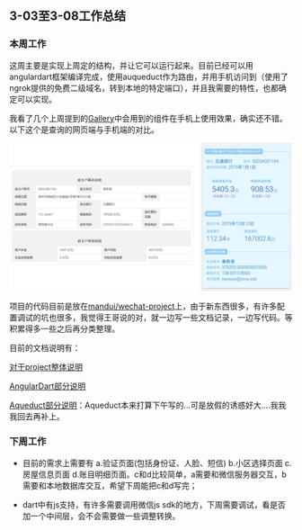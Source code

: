 ## 3-03至3-08工作总结

### 本周工作

这周主要是实现上周定的结构，并让它可以运行起来。目前已经可以用angulardart框架编译完成，使用auqueduct作为路由，并用手机访问到（使用了ngrok提供的免费二级域名，转到本地的特定端口），并且我需要的特性，也都确定可以实现。

我看了几个上周提到的[Gallery](https://dart-lang.github.io/angular_components/)中会用到的组件在手机上使用效果，确实还不错。以下这个是查询的网页端与手机端的对比。

![compare](compare.png)

项目的代码目前是放在[mandui/wechat-project](https://github.com/mandui/wechat-project)上，由于新东西很多，有许多配置调试的坑也很多，我觉得王哥说的对，就一边写一些文档记录，一边写代码。等积累得多一些之后再分类整理。

目前的文档说明有：

[对于project整体说明](https://github.com/mandui/wechat-project)

[AngularDart部分说明](https://github.com/mandui/wechat-project/tree/master/client)

[Aqueduct部分说明](https://github.com/onth3road/dart_aqueduct/tree/master/server)：Aqueduct本来打算下午写的...可是放假的诱惑好大....我我我回去再补上。

### 下周工作

- 目前的需求上需要有 a.验证页面(包括身份证、人脸、短信) b.小区选择页面 c.房屋信息页面 d.账目明细页面。c和d比较简单，a需要和微信服务器交互，b需要和本地数据库交互，希望下周能把c和d写完；

- dart中有js支持，有许多需要调用微信js sdk的地方，下周需要调试，看是否加一个中间层，会不会需要做一些调整转换。